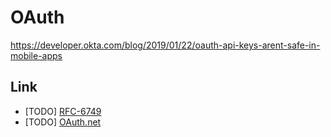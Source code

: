 # OAuth

<https://developer.okta.com/blog/2019/01/22/oauth-api-keys-arent-safe-in-mobile-apps>

## Link

- [TODO] [RFC-6749](https://tools.ietf.org/html/rfc6749)
- [TODO] [OAuth.net](https://oauth.net/)
